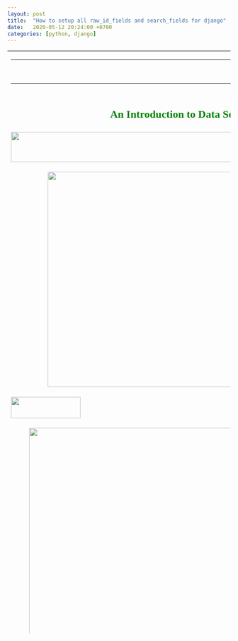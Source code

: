 ```yaml
---
layout: post
title:  "How to setup all raw_id_fields and search_fields for django"
date:   2020-05-12 20:24:00 +0700
categories: [python, django]
---
```



<table border="0" width="800" height="1315" cellspacing="0" cellpadding="0">
  <tr>
    <td height="31">
      <table border="0" width="800">
        <tr>
          <td width="139"></td>
          <td width="232"></td>
          <td width="12"></td>
          <td width="391">
      <p align="right"><span style="font-size: 9.0pt; mso-ascii-font-family: Calibri; mso-fareast-font-family: +mn-ea; mso-bidi-font-family: +mn-cs; color: #595959; mso-color-index: 1; mso-font-kerning: 12.0pt; language: en-CA"><font face="Calibri">Copyright
      © 2010-2021,<span style="mso-spacerun:yes">&nbsp; </span><a href="author.htm">Dr.
      Saed Sayad</a></font></span>
          </td>
        </tr>
      </table>
    </td>
  </tr>
  <tr>
    <td height="31">
      <h2 align="center"><font face="Calibri" color="#008000">An Introduction to
      Data Science</font></h2>
    </td>
  </tr>
  <tr>
    <td height="70">
      <map name="FPMap1">
      <area href="data_mining.htm" shape="polygon" coords="10, 10, 30, 37, 11, 55, 103, 56, 125, 34, 103, 8, 13, 7">
      <area href="data_exploration.htm" shape="polygon" coords="336, 11, 362, 32, 340, 54, 427, 51, 446, 32, 425, 11">
      <area href="modeling.htm" shape="polygon" coords="445, 13, 468, 33, 447, 53, 532, 53, 553, 31, 536, 13, 448, 12">
      <area href="problem_definition.htm" shape="polygon" coords="121, 12, 144, 33, 124, 54, 209, 54, 230, 34, 212, 12">
      <area href="data_preparation.htm" shape="polygon" coords="228, 12, 251, 34, 232, 53, 320, 52, 338, 32, 319, 13">
      <area href="model_evaluation.htm" shape="polygon" coords="553, 12, 576, 32, 555, 53, 641, 52, 662, 32, 641, 13">
      <area href="model_deployment.htm" shape="polygon" coords="662, 11, 682, 34, 664, 54, 748, 55, 769, 32, 749, 13, 666, 10"></map><img border="0" src="images/DM_lifecycle_1.png" usemap="#FPMap1" width="778" height="68"></td>
  </tr>
  <tr>
    <td height="488">
      <p align="center"><map name="FPMap2">
      <area href="explaining_the_past.htm" shape="rect" coords="29, 217, 102, 251">
      <area href="data_exploration.htm" shape="rect" coords="126, 217, 197, 251">
      <area href="univariate_analysis.htm" shape="rect" coords="222, 88, 292, 123">
      <area href="categorical_variables.htm" shape="rect" coords="318, 29, 391, 65">
      <area href="categorical_variables.htm" shape="polygon" coords="414, 9, 506, 8, 505, 47, 520, 46, 519, 84, 416, 82">
      <area href="encoding.htm" shape="rect" coords="308, 80, 361, 100">
      <area href="binning.htm" shape="rect" coords="351, 113, 400, 134">
      <area href="numerical_variables.htm" shape="polygon" coords="414, 89, 581, 88, 580, 125, 607, 125, 607, 164, 518, 164, 519, 241, 416, 240">
      <area href="numerical_variables.htm" shape="rect" coords="317, 147, 387, 181">
      <area href="bivariate_analysis.htm" shape="rect" coords="223, 346, 294, 379">
      <area href="categorical_categorical.htm" shape="rect" coords="317, 266, 389, 303">
      <area href="numerical_numerical.htm" shape="rect" coords="413, 325, 485, 398">
      <area href="numerical_numerical.htm" shape="rect" coords="318, 345, 390, 381">
      <area href="categorical_numerical.htm" shape="rect" coords="319, 424, 388, 461">
      <area href="categorical_numerical.htm" shape="polygon" coords="414, 405, 525, 404, 526, 439, 570, 440, 569, 476, 418, 475, 415, 475">
      <area href="categorical_categorical.htm" shape="polygon" coords="411, 247, 489, 247, 489, 284, 526, 285, 527, 320, 415, 319, 416, 249"></map><img border="0" src="images/DM_map_explain_1.png" usemap="#FPMap2" width="613" height="486"></td>
  </tr>
  <tr>
    <td height="50">
      <a href="data_mining.htm"><img border="0" src="images/DataMining.png" width="157" height="48"></a></td>
  </tr>
  <tr>
    <td height="715">
      <p align="center"><map name="FPMap3">
      <area href="predicting_the_future.htm" shape="rect" coords="36, 407, 117, 449">
      <area href="modeling.htm" shape="rect" coords="157, 407, 237, 448">
      <area href="classification.htm" shape="rect" coords="276, 153, 358, 195">
      <area href="classification.htm" shape="rect" coords="395, 35, 479, 78">
      <area href="zeror.htm" shape="rect" coords="517, 7, 574, 36">
      <area href="oner.htm" shape="rect" coords="518, 40, 591, 70">
      <area href="naive_bayesian.htm" shape="rect" coords="517, 77, 615, 105">
      <area href="decision_tree.htm" shape="rect" coords="516, 110, 617, 139">
      <area href="classification.htm" shape="rect" coords="397, 157, 477, 200">
      <area href="lda.htm" shape="rect" coords="513, 146, 654, 175">
      <area href="logistic_regression.htm" shape="rect" coords="513, 184, 613, 215">
      <area href="classification.htm" shape="rect" coords="398, 215, 479, 257">
      <area href="k_nearest_neighbors.htm" shape="rect" coords="518, 218, 666, 250">
      <area href="clustering.htm" shape="rect" coords="278, 587, 358, 627">
      <area href="clustering_hierarchical.htm" shape="rect" coords="397, 548, 478, 589">
      <area href="clustering_hierarchical.htm" shape="rect" coords="518, 536, 639, 567">
      <area href="clustering_hierarchical.htm" shape="rect" coords="517, 573, 626, 602">
      <area href="clustering.htm" shape="rect" coords="397, 624, 478, 664">
      <area href="clustering_kmeans.htm" shape="rect" coords="518, 607, 626, 640">
      <area href="clustering_som.htm" shape="rect" coords="519, 648, 625, 680">
      <area href="k_nearest_neighbors_reg.htm" shape="rect" coords="518, 422, 652, 454">
      <area href="decision_tree_reg.htm" shape="rect" coords="518, 330, 620, 360">
      <area href="regression.htm" shape="rect" coords="277, 399, 356, 442">
      <area href="regression.htm" shape="rect" coords="396, 325, 477, 367">
      <area href="regression.htm" shape="rect" coords="397, 373, 477, 412">
      <area href="regression.htm" shape="rect" coords="397, 418, 476, 457">
      <area href="regression.htm" shape="rect" coords="398, 473, 479, 515">
      <area href="classification.htm" shape="rect" coords="398, 269, 477, 312">
      <area href="mlr.htm" shape="rect" coords="518, 377, 652, 410">
      <area href="association_rules.htm" shape="rect" coords="278, 663, 359, 703">
      <area href="support_vector_machine.htm" shape="rect" coords="517, 294, 648, 324">
      <area href="support_vector_machine_reg.htm" coords="518, 500, 645, 530" shape="rect">
      <area href="artificial_neural_network.htm" shape="rect" coords="517, 257, 667, 288">
      <area href="artificial_neural_network.htm" shape="rect" coords="518, 462, 652, 493"></map><img border="0" src="images/DM_map_predict_1.png" usemap="#FPMap3" width="696" height="713"></td>
  </tr>
  <tr>
    <td height="21">
      &nbsp;&nbsp; 
		<table border="0" width="100%">
			<tr>
				<td width="30"><a href="further_readings.htm" target="_blank"><img border="0" src="images/books_small.png" width="24" height="24"></a></td>
				<td><a href="further_readings.htm"><font color="#0000FF" size="2" face="Segoe UI">Further
      Readings</font></a></td>
				<td>&nbsp;</td>
			</tr>
		</table>
	</tr>
  <tr>
    <td height="21">
      &nbsp;</tr>
  <tr>
    <td height="21">
      <p align="center"><font face="Arial Black">We passed a milestone &quot;<font color="#FF0000">one 
		million pageviews</font>&quot; in the last 12 months! </font></tr>
  <tr>
    <td height="21">
      &nbsp;</tr>
  <tr>
    <td height="21">
      <p align="center">&nbsp;&nbsp;<font face="Segoe UI" color="#0000FF">&nbsp;</font><a target="_blank" href="https://www.alzheimersdata.org/funding-opportunities/data-science-challenge"><img border="0" src="images/banner.png"></a></tr>
  <tr>
    <td height="20">
      <table border="0" width="100%">
		<tr>
			<td width="146">&nbsp;</td>
			<td>
			<p align="center">&nbsp;</td>
			<td width="140">&nbsp;</td>
		</tr>
		</table>
	</tr>
  <tr>
    <td height="19">
      &nbsp;</tr>
  <tr>
    <td height="1">
      <p align="left">&nbsp;</tr>
</table>
